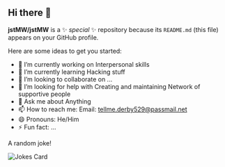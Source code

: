 ## Hi there 👋


**jstMW/jstMW** is a ✨ _special_ ✨ repository because its `README.md` (this file) appears on your GitHub profile.

Here are some ideas to get you started:

- 🔭 I’m currently working on Interpersonal skills
- 🌱 I’m currently learning Hacking stuff
- 👯 I’m looking to collaborate on ...
- 🤔 I’m looking for help with Creating and maintaining Network of supportive people
- 💬 Ask me about Anything
- 📫 How to reach me: Email: tellme.derby529@passmail.net
- 😄 Pronouns: He/Him
- ⚡ Fun fact: ...

<!--Thanks to https://github.com/ABSphreak/readme-jokes-->
A random joke!
<!-- Markdown -->
![Jokes Card](https://readme-jokes.vercel.app/api)
